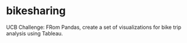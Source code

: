 # bikesharing
UCB Challenge: FRom Pandas, create a set of visualizations for bike trip analysis using Tableau.
